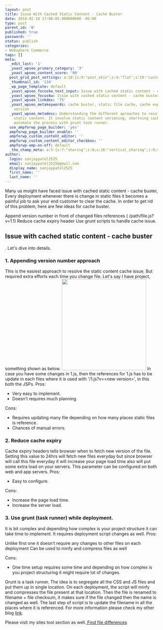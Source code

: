 ```yaml
---
layout: post
title: Issue With Cached Static Content - Cache Buster
date: 2018-02-10 17:08:05.000000000 -05:00
type: post
parent_id: '0'
published: true
password: ''
status: publish
categories:
- Websphere Commerce
tags: []
meta:
  _edit_last: '1'
  _yoast_wpseo_primary_category: '3'
  _yoast_wpseo_content_score: '90'
  post_grid_post_settings: a:10:{s:9:"post_skin";s:4:"flat";s:19:"custom_thumb_source";s:88:"http://techys.tk/wp-content/plugins/post-grid/assets/frontend/css/images/placeholder.png";s:17:"font_awesome_icon";s:0:"";s:23:"font_awesome_icon_color";s:7:"#737272";s:22:"font_awesome_icon_size";s:4:"50px";s:17:"custom_youtube_id";s:0:"";s:15:"custom_vimeo_id";s:0:"";s:21:"custom_dailymotion_id";s:0:"";s:14:"custom_mp3_url";s:0:"";s:20:"custom_soundcloud_id";s:0:"";}
  _thumbnail_id: '134'
  _wp_page_template: default
  _yoast_wpseo_focuskw_text_input: Issue with cached static content - cache buster
  _yoast_wpseo_focuskw: Issue with cached static content - cache buster
  _yoast_wpseo_linkdex: '75'
  _yoast_wpseo_metakeywords: cache buster, static file cache, cache expiry, cache
    version
  _yoast_wpseo_metadesc: Understanding the different aproaches to resolve issue cached
    static content. It involve static content versoning, shortning cache expiry and
    automate the process with grunt task runner.
  use_ampforwp_page_builder: 'yes'
  ampforwp_page_builder_enable: ''
  ampforwp_custom_content_editor: ''
  ampforwp_custom_content_editor_checkbox: ''
  ampforwp-amp-on-off: default
  _the_champ_meta: a:5:{s:7:"sharing";i:0;s:16:"vertical_sharing";i:0;s:7:"counter";i:0;s:16:"vertical_counter";i:0;s:11:"fb_comments";i:0;}
author:
  login: sanjaypatel2525
  email: sanjaypatel2525@gmail.com
  display_name: sanjaypatel2525
  first_name: ''
  last_name: ''
---
```

Many us moight have faced issue with cached static content - cache buster, Every deployment whenever there is change in static files it becomes a painful job to ask your end customer to clear the cache. In order to get rid of this problem, here are few ideas for cache buster.

Append version number in front of changed files references ( /path/file.js?v=1.1)
Reduce cache expiry header
Use grunt scripts to handle cache issue.

## Issue with cached static content - cache buster
.
Let's dive into details.
### 1. Appending version number approach
This is the easiest approach to resolve the static content cache issue, But required extra efforts each time you change file. Let's say I have project, something shown as below.
<img class="size-medium wp-image-6 aligncenter" src="{{ site.baseurl }}/assets/exmple2-278x300.jpg" alt="" width="278" height="300" />
In case you have some changes in 1.js, then the references for 1.js has to be update in each files where it is used with '/1.js?v=&lt;new version&gt;', in this both the JSPs.
Pros:
* Very easy to implement.
* Doesn't requires much planning.

Cons:
* Requires updating many file depending on how many places static files is reference.
* Chances of manual errors.

### 2. Reduce cache expiry
Cache expiry headers tells browser when to fetch new version of the file.
<img class="alignnone size-full wp-image-8 " src="{{ site.baseurl }}/assets/img_5a7f228a2f838-768x182.png" alt="" />
Setting this value to 24hrs will fetch new files everyday but since browser will call this file everyday it will increase your page load time also will put some extra load on your servers. This parameter can be configured on both web and app servers.
Pros:
* Easy to configure.

Cons:
* Increase the page load time.
* Increase the server load.

### 3. Use grunt (task runner) while deployment.
It is bit complex and depending how complex is your project structure it can take time to implement. It requires deployment script changes as well.
Pros:

Unlike first one it doesn't require any changes to other files on each deployment
Can be used to minfy and compress files as well

Cons:
* One time setup requires some time and depending on how complex is you project structuring it might require lot of changes.

Grunt is a task runner. The idea is to segregate all the CSS and JS files and put them up in single location. On each deployment, the script will minfy and compresses the file present at that location. Then the file is renamed to filename + file checksum, it makes sure if the file changed then the name is changed as well. The last step of script is to update the filename in all the places where it is referenced. For more information please check my other blog <a href="https://blogbeats.me/blog/india/minifying-with-grunt-jenkins/579c82c8e4b05e7c55a2036c" rel="nofollow">link</a>.

Please visit my sites tool section as well.<a href="https://abyte.stream/file-difference/http://techys.tk/file-difference/"> Find file differences</a>
